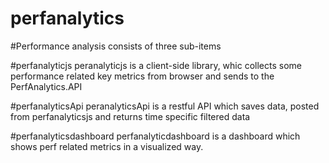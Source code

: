 # perfanalytics
#Performance analysis consists of three sub-items
  
  #perfanalyticjs 
    peranalyticjs is a client-side library, whic collects some performance related key metrics from browser and sends to the PerfAnalytics.API
  
  #perfanalyticsApi
    peranalyticsApi is a restful API which saves data, posted from perfanalyticsjs and returns time specific filtered data
  
  #perfanalyticsdashboard
    perfanalyticdashboard is a dashboard which shows perf related metrics in a visualized way.
